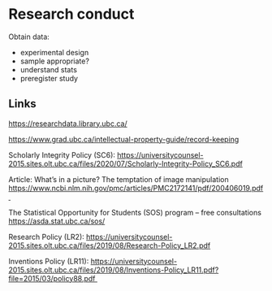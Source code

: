 # Research conduct #

Obtain data:

- experimental design
- sample appropriate?
- understand stats
- preregister study

## Links ##

https://researchdata.library.ubc.ca/

https://www.grad.ubc.ca/intellectual-property-guide/record-keeping

Scholarly Integrity Policy (SC6): 
https://universitycounsel-2015.sites.olt.ubc.ca/files/2020/07/Scholarly-Integrity-Policy_SC6.pdf

Article: What’s in a picture? The temptation of image manipulation
https://www.ncbi.nlm.nih.gov/pmc/articles/PMC2172141/pdf/200406019.pdf 

The Statistical Opportunity for Students (SOS) program – free consultations
https://asda.stat.ubc.ca/sos/

Research Policy (LR2):
https://universitycounsel-2015.sites.olt.ubc.ca/files/2019/08/Research-Policy_LR2.pdf

Inventions Policy (LR11):
https://universitycounsel-2015.sites.olt.ubc.ca/files/2019/08/Inventions-Policy_LR11.pdf?file=2015/03/policy88.pdf 
